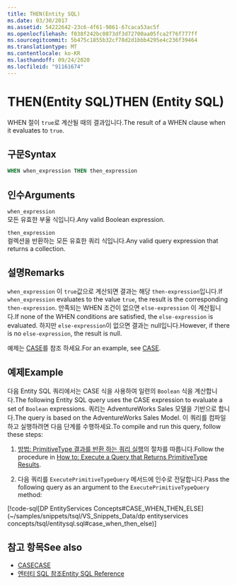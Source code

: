 ```yaml
---
title: THEN(Entity SQL)
ms.date: 03/30/2017
ms.assetid: 54222642-23c6-4f61-9861-67caca53ac5f
ms.openlocfilehash: f038f242bc0873df3d72700aa05fca2f76f777ff
ms.sourcegitcommit: 5b475c1855b32cf78d2d1bbb4295e4c236f39464
ms.translationtype: MT
ms.contentlocale: ko-KR
ms.lasthandoff: 09/24/2020
ms.locfileid: "91161674"
---
```

# <a name="then-entity-sql"></a><span data-ttu-id="96741-102">THEN(Entity SQL)</span><span class="sxs-lookup"><span data-stu-id="96741-102">THEN (Entity SQL)</span></span>

<span data-ttu-id="96741-103">WHEN 절이 `true`로 계산될 때의 결과입니다.</span><span class="sxs-lookup"><span data-stu-id="96741-103">The result of a WHEN clause when it evaluates to `true`.</span></span>  
  
## <a name="syntax"></a><span data-ttu-id="96741-104">구문</span><span class="sxs-lookup"><span data-stu-id="96741-104">Syntax</span></span>  
  
```sql  
WHEN when_expression THEN then_expression  
```  
  
## <a name="arguments"></a><span data-ttu-id="96741-105">인수</span><span class="sxs-lookup"><span data-stu-id="96741-105">Arguments</span></span>  

 `when_expression`  
 <span data-ttu-id="96741-106">모든 유효한 부울 식입니다.</span><span class="sxs-lookup"><span data-stu-id="96741-106">Any valid Boolean expression.</span></span>  
  
 `then_expression`  
 <span data-ttu-id="96741-107">컬렉션을 반환하는 모든 유효한 쿼리 식입니다.</span><span class="sxs-lookup"><span data-stu-id="96741-107">Any valid query expression that returns a collection.</span></span>  
  
## <a name="remarks"></a><span data-ttu-id="96741-108">설명</span><span class="sxs-lookup"><span data-stu-id="96741-108">Remarks</span></span>  

 <span data-ttu-id="96741-109">`when_expression` 이 `true`값으로 계산되면 결과는 해당 `then-expression`입니다.</span><span class="sxs-lookup"><span data-stu-id="96741-109">If `when_expression` evaluates to the value `true`, the result is the corresponding `then-expression`.</span></span> <span data-ttu-id="96741-110">만족되는 WHEN 조건이 없으면 `else-expression` 이 계산됩니다.</span><span class="sxs-lookup"><span data-stu-id="96741-110">If none of the WHEN conditions are satisfied, the `else-expression` is evaluated.</span></span> <span data-ttu-id="96741-111">하지만 `else-expression`이 없으면 결과는 null입니다.</span><span class="sxs-lookup"><span data-stu-id="96741-111">However, if there is no `else-expression`, the result is null.</span></span>  
  
 <span data-ttu-id="96741-112">예제는 [CASE](case-entity-sql.md)를 참조 하세요.</span><span class="sxs-lookup"><span data-stu-id="96741-112">For an example, see [CASE](case-entity-sql.md).</span></span>  
  
## <a name="example"></a><span data-ttu-id="96741-113">예제</span><span class="sxs-lookup"><span data-stu-id="96741-113">Example</span></span>  

 <span data-ttu-id="96741-114">다음 Entity SQL 쿼리에서는 CASE 식을 사용하여 일련의 `Boolean` 식을 계산합니다.</span><span class="sxs-lookup"><span data-stu-id="96741-114">The following Entity SQL query uses the CASE expression to evaluate a set of `Boolean` expressions.</span></span> <span data-ttu-id="96741-115">쿼리는 AdventureWorks Sales 모델을 기반으로 합니다.</span><span class="sxs-lookup"><span data-stu-id="96741-115">The query is based on the AdventureWorks Sales Model.</span></span> <span data-ttu-id="96741-116">이 쿼리를 컴파일하고 실행하려면 다음 단계를 수행하세요.</span><span class="sxs-lookup"><span data-stu-id="96741-116">To compile and run this query, follow these steps:</span></span>  
  
1. <span data-ttu-id="96741-117">[방법: PrimitiveType 결과를 반환 하는 쿼리 실행](../how-to-execute-a-query-that-returns-primitivetype-results.md)의 절차를 따릅니다.</span><span class="sxs-lookup"><span data-stu-id="96741-117">Follow the procedure in [How to: Execute a Query that Returns PrimitiveType Results](../how-to-execute-a-query-that-returns-primitivetype-results.md).</span></span>  
  
2. <span data-ttu-id="96741-118">다음 쿼리를 `ExecutePrimitiveTypeQuery` 메서드에 인수로 전달합니다.</span><span class="sxs-lookup"><span data-stu-id="96741-118">Pass the following query as an argument to the `ExecutePrimitiveTypeQuery` method:</span></span>  
  
 [!code-sql[DP EntityServices Concepts#CASE_WHEN_THEN_ELSE](~/samples/snippets/tsql/VS_Snippets_Data/dp entityservices concepts/tsql/entitysql.sql#case_when_then_else)]  
  
## <a name="see-also"></a><span data-ttu-id="96741-119">참고 항목</span><span class="sxs-lookup"><span data-stu-id="96741-119">See also</span></span>

- [<span data-ttu-id="96741-120">CASE</span><span class="sxs-lookup"><span data-stu-id="96741-120">CASE</span></span>](case-entity-sql.md)
- [<span data-ttu-id="96741-121">엔터티 SQL 참조</span><span class="sxs-lookup"><span data-stu-id="96741-121">Entity SQL Reference</span></span>](entity-sql-reference.md)
